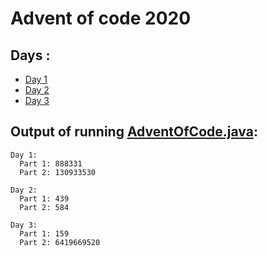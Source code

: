 # Advent of code 2020

## Days :

  - [Day 1](days/Day1.java)
  - [Day 2](days/Day2.java)
  - [Day 3](days/Day3.java)

## Output of running [AdventOfCode.java](AdventOfCode.java):

```
Day 1:
  Part 1: 888331
  Part 2: 130933530

Day 2:
  Part 1: 439
  Part 2: 584

Day 3:
  Part 1: 159
  Part 2: 6419669520
```